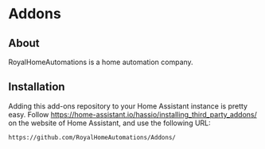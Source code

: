 # Addons

## About

RoyalHomeAutomations is a home automation company.

## Installation

Adding this add-ons repository to your Home Assistant instance is
pretty easy. Follow https://home-assistant.io/hassio/installing_third_party_addons/ on the
website of Home Assistant, and use the following URL:

```
https://github.com/RoyalHomeAutomations/Addons/
```
